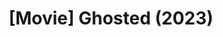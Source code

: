 ---
title: "[Movie] Ghosted (2023)"
categories: Movie
tags:
- Spy
- Ramance
header:
  teaser: /assets/images/2023/ATV_Ghosted_key_art_big_image_post.jpg.large_2x.jpg
---